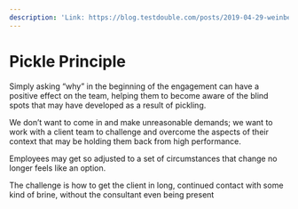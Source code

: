 ```yaml
---
description: 'Link: https://blog.testdouble.com/posts/2019-04-29-weinberg-pickle-principle/'
---
```


# Pickle Principle



Simply asking “why” in the beginning of the engagement can have a positive effect on the team, helping them to become aware of the blind spots that may have developed as a result of pickling.

We don’t want to come in and make unreasonable demands; we want to work with a client team to challenge and overcome the aspects of their context that may be holding them back from high performance.

Employees may get so adjusted to a set of circumstances that change no longer feels like an option.

The challenge is how to get the client in long, continued contact with some kind of brine, without the consultant even being present

